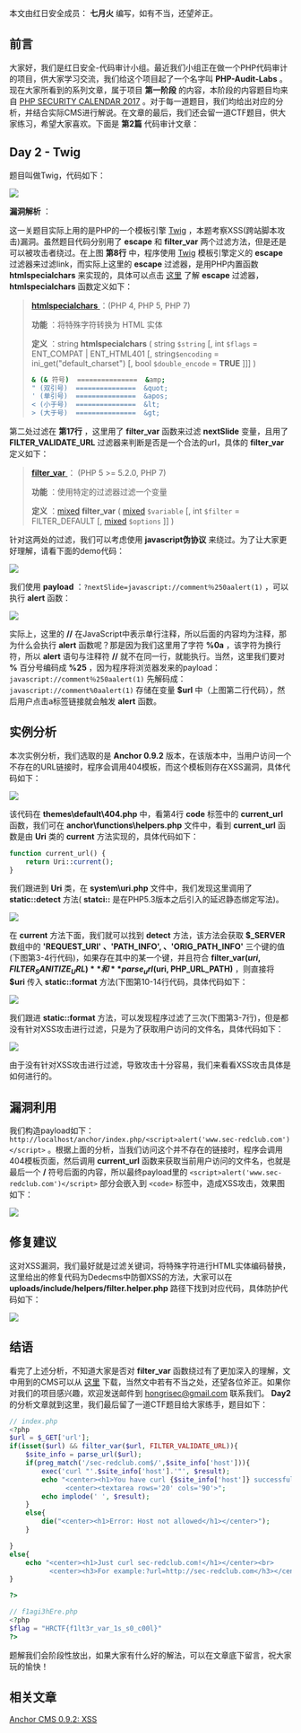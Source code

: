 本文由红日安全成员： **七月火** 编写，如有不当，还望斧正。

## 前言

大家好，我们是红日安全-代码审计小组。最近我们小组正在做一个PHP代码审计的项目，供大家学习交流，我们给这个项目起了一个名字叫 **PHP-Audit-Labs** 。现在大家所看到的系列文章，属于项目 **第一阶段** 的内容，本阶段的内容题目均来自 [PHP SECURITY CALENDAR 2017](https://www.ripstech.com/php-security-calendar-2017/) 。对于每一道题目，我们均给出对应的分析，并结合实际CMS进行解说。在文章的最后，我们还会留一道CTF题目，供大家练习，希望大家喜欢。下面是 **第2篇** 代码审计文章：

## Day 2 - Twig

题目叫做Twig，代码如下：

![](CTF%20总结/PHP-Audit-Labs/Part1/Day2/files/1.png)

**漏洞解析** ：

这一关题目实际上用的是PHP的一个模板引擎 [Twig](https://twig.symfony.com/) ，本题考察XSS(跨站脚本攻击)漏洞。虽然题目代码分别用了 **escape** 和 **filter_var** 两个过滤方法，但是还是可以被攻击者绕过。在上图 **第8行** 中，程序使用 [Twig](https://twig.symfony.com/) 模板引擎定义的 **escape** 过滤器来过滤link，而实际上这里的 **escape** 过滤器，是用PHP内置函数 **htmlspecialchars** 来实现的，具体可以点击 [这里](https://twig.symfony.com/doc/2.x/filters/escape.html) 了解 **escape** 过滤器， **htmlspecialchars** 函数定义如下：

> [ **htmlspecialchars** ](http://php.net/manual/zh/function.htmlspecialchars.php) ：(PHP 4, PHP 5, PHP 7)
>
> **功能** ：将特殊字符转换为 HTML 实体
>
> **定义** ：string **htmlspecialchars** ( string `$string` [, int `$flags` = ENT_COMPAT | ENT_HTML401 [, string`$encoding` = ini_get("default_charset") [, bool `$double_encode` = **TRUE** ]]] )
>
> ```bash
> & (& 符号)  ===============  &amp;
> " (双引号)  ===============  &quot;
> ' (单引号)  ===============  &apos;
> < (小于号)  ===============  &lt;
> > (大于号)  ===============  &gt;
> ```

第二处过滤在 **第17行** ，这里用了 **filter_var** 函数来过滤 **nextSlide** 变量，且用了 **FILTER_VALIDATE_URL** 过滤器来判断是否是一个合法的url，具体的 **filter_var** 定义如下：

>[ **filter_var** ](http://php.net/manual/zh/function.filter-var.php)： (PHP 5 >= 5.2.0, PHP 7)
>
>**功能** ：使用特定的过滤器过滤一个变量
>
>**定义** ：[mixed](http://php.net/manual/zh/language.pseudo-types.php#language.types.mixed) **filter_var** ( [mixed](http://php.net/manual/zh/language.pseudo-types.php#language.types.mixed) `$variable` [, int `$filter` = FILTER_DEFAULT [, [mixed](http://php.net/manual/zh/language.pseudo-types.php#language.types.mixed) `$options` ]] )

针对这两处的过滤，我们可以考虑使用 **javascript伪协议** 来绕过。为了让大家更好理解，请看下面的demo代码：

![](CTF%20总结/PHP-Audit-Labs/Part1/Day2/files/2.png)

我们使用 **payload** ：`?nextSlide=javascript://comment％250aalert(1)` ，可以执行 **alert** 函数：

![](CTF%20总结/PHP-Audit-Labs/Part1/Day2/files/3.png)

实际上，这里的 **//** 在JavaScript中表示单行注释，所以后面的内容均为注释，那为什么会执行 **alert** 函数呢？那是因为我们这里用了字符 **%0a** ，该字符为换行符，所以 **alert** 语句与注释符 **//** 就不在同一行，就能执行。当然，这里我们要对 **%** 百分号编码成 **%25** ，因为程序将浏览器发来的payload：`javascript://comment％250aalert(1)` 先解码成： `javascript://comment%0aalert(1)` 存储在变量 **$url** 中（上图第二行代码），然后用户点击a标签链接就会触发 **alert** 函数。

## 实例分析

本次实例分析，我们选取的是 **Anchor 0.9.2** 版本，在该版本中，当用户访问一个不存在的URL链接时，程序会调用404模板，而这个模板则存在XSS漏洞，具体代码如下：

![](CTF%20总结/PHP-Audit-Labs/Part1/Day2/files/4.png)

该代码在 **themes\default\404.php** 中，看第4行 **code** 标签中的 **current_url** 函数，我们可在 **anchor\functions\helpers.php** 文件中，看到 **current_url** 函数是由 **Uri** 类的  **current** 方法实现的，具体代码如下：

```php
function current_url() {
	return Uri::current();
}
```

我们跟进到 **Uri** 类，在 **system\uri.php** 文件中，我们发现这里调用了 **static::detect** 方法( **statci::** 是在PHP5.3版本之后引入的延迟静态绑定写法)。

![](CTF%20总结/PHP-Audit-Labs/Part1/Day2/files/5.png)

在 **current** 方法下面，我们就可以找到 **detect** 方法，该方法会获取 **\$_SERVER** 数组中的 **'REQUEST\_URI' 、'PATH\_INFO', 、'ORIG\_PATH\_INFO'** 三个键的值(下图第3-4行代码)，如果存在其中的某一个键，并且符合 **filter\_var($uri, FILTER_SANITIZE_URL)** 和 **parse_url($uri, PHP_URL_PATH)** ，则直接将 **$uri** 传入 **static::format** 方法(下图第10-14行代码，具体代码如下：

![](CTF%20总结/PHP-Audit-Labs/Part1/Day2/files/6.png)

我们跟进 **static::format** 方法，可以发现程序过滤了三次(下图第3-7行)，但是都没有针对XSS攻击进行过滤，只是为了获取用户访问的文件名，具体代码如下：

![](CTF%20总结/PHP-Audit-Labs/Part1/Day2/files/7.png)

由于没有针对XSS攻击进行过滤，导致攻击十分容易，我们来看看XSS攻击具体是如何进行的。

## 漏洞利用

我们构造payload如下：  `http://localhost/anchor/index.php/<script>alert('www.sec-redclub.com')</script>` 。根据上面的分析，当我们访问这个并不存在的链接时，程序会调用404模板页面，然后调用 **current_url** 函数来获取当前用户访问的文件名，也就是最后一个 **/** 符号后面的内容，所以最终payload里的 `<script>alert('www.sec-redclub.com')</script>` 部分会嵌入到 `<code>` 标签中，造成XSS攻击，效果图如下：

![](CTF%20总结/PHP-Audit-Labs/Part1/Day2/files/8.png)

## 修复建议

这对XSS漏洞，我们最好就是过滤关键词，将特殊字符进行HTML实体编码替换，这里给出的修复代码为Dedecms中防御XSS的方法，大家可以在 **uploads/include/helpers/filter.helper.php** 路径下找到对应代码，具体防护代码如下：

![](CTF%20总结/PHP-Audit-Labs/Part1/Day2/files/9.png)

## 结语

看完了上述分析，不知道大家是否对 **filter_var** 函数绕过有了更加深入的理解，文中用到的CMS可以从 [这里](https://github.com/anchorcms/anchor-cms/releases?after=0.9.3-a) 下载，当然文中若有不当之处，还望各位斧正。如果你对我们的项目感兴趣，欢迎发送邮件到 hongrisec@gmail.com 联系我们。 **Day2** 的分析文章就到这里，我们最后留了一道CTF题目给大家练手，题目如下：

```php
// index.php
<?php 
$url = $_GET['url'];
if(isset($url) && filter_var($url, FILTER_VALIDATE_URL)){
    $site_info = parse_url($url);
    if(preg_match('/sec-redclub.com$/',$site_info['host'])){
        exec('curl "'.$site_info['host'].'"', $result);
        echo "<center><h1>You have curl {$site_info['host']} successfully!</h1></center>
              <center><textarea rows='20' cols='90'>";
        echo implode(' ', $result);
    }
    else{
        die("<center><h1>Error: Host not allowed</h1></center>");
    }

}
else{
    echo "<center><h1>Just curl sec-redclub.com!</h1></center><br>
          <center><h3>For example:?url=http://sec-redclub.com</h3></center>";
}

?>
```

```php
// f1agi3hEre.php
<?php  
$flag = "HRCTF{f1lt3r_var_1s_s0_c00l}"
?>
```

题解我们会阶段性放出，如果大家有什么好的解法，可以在文章底下留言，祝大家玩的愉快！

## 相关文章

[Anchor CMS 0.9.2: XSS](https://curesec.com/blog/article/blog/Anchor-CMS-092-XSS-53.html)



